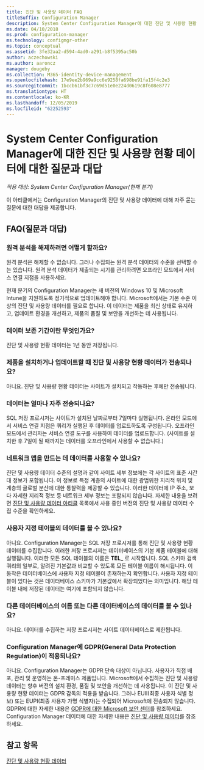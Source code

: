 ```yaml
---
title: 진단 및 사용량 데이터 FAQ
titleSuffix: Configuration Manager
description: System Center Configuration Manager에 대한 진단 및 사용량 현황 데이터에 대한 질문과 대답을 찾습니다.
ms.date: 04/10/2018
ms.prod: configuration-manager
ms.technology: configmgr-other
ms.topic: conceptual
ms.assetid: 3fe32aa2-d594-4ad0-a291-b8f5395ac50b
author: aczechowski
ms.author: aaroncz
manager: dougeby
ms.collection: M365-identity-device-management
ms.openlocfilehash: 17e9ee2b969a9cc6e9258fa698be91fa15f4c2e3
ms.sourcegitcommit: 1bccb61bf3c7c69d51e0e224d0619c8f608e8777
ms.translationtype: HT
ms.contentlocale: ko-KR
ms.lasthandoff: 12/05/2019
ms.locfileid: "62252593"
---
```

# <a name="frequently-asked-questions-about-diagnostics-and-usage-data-for-system-center-configuration-manager"></a>System Center Configuration Manager에 대한 진단 및 사용량 현황 데이터에 대한 질문과 대답

*적용 대상: System Center Configuration Manager(현재 분기)*

이 아티클에서는 Configuration Manager의 진단 및 사용량 데이터에 대해 자주 묻는 질문에 대한 대답을 제공합니다.

## <a name="faqs"></a>FAQ(질문과 대답)

###  <a name="bkmk_off"></a> 원격 분석을 해제하려면 어떻게 할까요?  
원격 분석은 해제할 수 없습니다. 그러나 수집되는 원격 분석 데이터의 수준을 선택할 수는 있습니다. 원격 분석 데이터가 제출되는 시기를 관리하려면 오프라인 모드에서 서비스 연결 지점을 사용하세요.

현재 분기의 Configuration Manager는 새 버전의 Windows 10 및 Microsoft Intune을 지원하도록 정기적으로 업데이트해야 합니다. Microsoft에서는 기본 수준 이상의 진단 및 사용량 데이터를 필요로 합니다. 이 데이터는 제품을 최신 상태로 유지하고, 업데이트 환경을 개선하고, 제품의 품질 및 보안을 개선하는 데 사용됩니다.

###  <a name="bkmk_retention"></a> 데이터 보존 기간이란 무엇인가요?  
 진단 및 사용량 현황 데이터는 1년 동안 저장됩니다.  

###  <a name="bkmk_update"></a> 제품을 설치하거나 업데이트할 때 진단 및 사용량 현황 데이터가 전송되나요?  
 아니요. 진단 및 사용량 현황 데이터는 사이트가 설치되고 작동하는 후에만 전송됩니다.  

###  <a name="bkmk_frequency"></a> 데이터는 얼마나 자주 전송되나요?  
 SQL 저장 프로시저는 사이트가 설치된 날짜로부터 7일마다 실행됩니다. 온라인 모드에서 서비스 연결 지점은 쿼리가 실행된 후 데이터를 업로드하도록 구성됩니다. 오프라인 모드에서 관리자는 서비스 연결 도구를 사용하여 데이터를 업로드합니다. (사이트를 설치한 후 7일이 될 때까지는 데이터를 오프라인에서 사용할 수 없습니다.)  

###  <a name="bkmk_network"></a> 네트워크 맵을 만드는 데 데이터를 사용할 수 있나요?  
 진단 및 사용량 데이터 수준의 설명과 같이 사이트 세부 정보에는 각 사이트의 표준 시간대 정보가 포함됩니다. 이 정보로 특정 계층의 사이트에 대한 광범위한 지리적 위치 및 계층의 글로벌 분산에 대한 통찰력을 제공할 수 있습니다. 이러한 데이터에 IP 주소, 보다 자세한 지리적 정보 등 네트워크 세부 정보는 포함되지 않습니다. 자세한 내용을 보려면 [진단 및 사용량 데이터 아티클](/sccm/core/plan-design/diagnostics/diagnostics-and-usage-data#articles) 목록에서 사용 중인 버전의 진단 및 사용량 데이터 수집 수준을 확인하세요.


###  <a name="bkmk_tables"></a> 사용자 지정 테이블의 데이터를 볼 수 있나요?  
 아니요. Configuration Manager는 SQL 저장 프로시저를 통해 진단 및 사용량 현황 데이터를 수집합니다. 이러한 저장 프로시저는 데이터베이스의 기본 제품 테이블에 대해 실행됩니다. 이러한 모든 SQL 테이블의 이름은 **TEL_** 로 시작합니다. SQL 스키마 검색 쿼리의 일부로, 알려진 기본값과 비교할 수 있도록 모든 테이블 이름이 해시됩니다. 이 동작은 데이터베이스에 사용자 지정 테이블이 존재하는지 확인합니다. 사용자 지정 테이블이 있다는 것은 데이터베이스 스키마가 기본값에서 확장되었다는 의미입니다. 해당 테이블 내에 저장된 데이터는 여기에 포함되지 않습니다.  

###  <a name="bkmk_databases"></a> 다른 데이터베이스의 이름 또는 다른 데이터베이스의 데이터를 볼 수 있나요? 
 아니요. 데이터를 수집하는 저장 프로시저는 사이트 데이터베이스로 제한됩니다.  

### <a name="bkmk_gdpr"></a> Configuration Manager에 GDPR(General Data Protection Regulation)이 적용되나요?
 아니요. Configuration Manager는 GDPR 단속 대상이 아닙니다. 사용자가 직접 배포, 관리 및 운영하는 온-프레미스 제품입니다. Microsoft에서 수집하는 진단 및 사용량 데이터는 향후 버전의 설치 환경, 품질 및 보안을 개선하는 데 사용됩니다. 이 진단 및 사용량 현황 데이터는 GDPR 감독의 적용을 받습니다. 그러나 EUII(최종 사용자 식별 정보) 또는 EUPI(최종 사용자 가명 식별자)는 수집되어 Microsoft에 전송되지 않습니다. GDPR에 대한 자세한 내용은 [GDPR에 대한 Microsoft 보안 센터](https://microsoft.com/gdpr)를 참조하세요. Configuration Manager 데이터에 대한 자세한 내용은 [진단 및 사용량 데이터](/sccm/core/plan-design/diagnostics/diagnostics-and-usage-data)를 참조하세요.


## <a name="see-also"></a>참고 항목  
 [진단 및 사용량 현황 데이터](/sccm/core/plan-design/diagnostics/diagnostics-and-usage-data)
